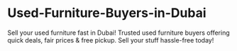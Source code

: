 # Used-Furniture-Buyers-in-Dubai
Sell your used furniture fast in Dubai! Trusted used furniture buyers offering quick deals, fair prices &amp; free pickup. Sell your stuff hassle-free today!
